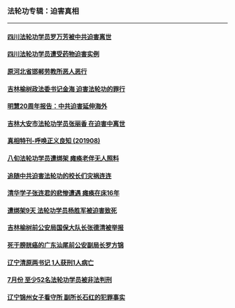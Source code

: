 ### 法轮功专辑：迫害真相
---
#### [四川法轮功学员罗万芳被中共迫害离世](../../pages/nf4379/n11465469.md) 
#### [四川法轮功学员遭受药物迫害实例](../../pages/nf4379/n11463243.md) 
#### [原河北省邯郸劳教所恶人恶行](../../pages/nf4379/n11457998.md) 
#### [吉林榆树政法委书记金海 迫害法轮功的罪行](../../pages/nf4379/n11461123.md) 
#### [明慧20周年报告：中共迫害延伸海外](../../pages/nf4379/n11416743.md) 
#### [吉林大安市法轮功学员张丽香 在迫害中离世](../../pages/nf4379/n11460973.md) 
#### [真相特刊-呼唤正义良知 (201908)](../../pages/nf4379/n11459734.md) 
#### [八旬法轮功学员遭绑架 瘫痪老伴无人照料](../../pages/nf4379/n11424001.md) 
#### [追随中共迫害法轮功的校长们灾祸连连](../../pages/nf4379/n11455881.md) 
#### [清华学子张连君的悲惨遭遇 瘫痪在床16年](../../pages/nf4379/n11456144.md) 
#### [遭绑架9天 法轮功学员杨胜军被迫害致死](../../pages/nf4379/n11455604.md) 
#### [吉林榆树前公安局国保大队长张德清被举报](../../pages/nf4379/n11440333.md) 
#### [死于膀胱癌的广东汕尾前公安副局长罗方锦](../../pages/nf4379/n11448679.md) 
#### [辽宁清原两书记  1人获刑1人病亡](../../pages/nf4379/n11434890.md) 
#### [7月份 至少52名法轮功学员被非法判刑](../../pages/nf4379/n11455080.md) 
#### [辽宁锦州女子看守所 副所长石红的犯罪事实](../../pages/nf4379/n11428692.md) 
#### [十年瘫痪获新生 法轮功学员唐志强被迫害离世](../../pages/nf4379/n11452631.md) 
#### [明慧报告：中共对法轮功学员的经济迫害](../../pages/nf4379/n11413403.md) 
#### [北京法轮功学员王征 遭远程视频非法庭审](../../pages/nf4379/n11450964.md) 
#### [4年前 山东一起13名法轮功学员遭绑架案](../../pages/nf4379/n11450803.md) 
#### [坚持信仰 辽宁优秀教师王宏柱遭冤判三年半](../../pages/nf4379/n11448403.md) 
#### [宁夏落马司法厅厅长陈栋桥 不可推脱的罪责](../../pages/nf4379/n11447764.md) 
#### [7月份 逾千名法轮功学员遭绑架骚扰](../../pages/nf4379/n11446179.md) 
#### [1598例法轮功学员失踪案的背后](../../pages/nf4379/n11442765.md) 
#### [黑龙江佳木斯又有十多名法轮功学员被绑架](../../pages/nf4379/n11442740.md) 
#### [爱丁堡艺术节 民众声援法轮功反迫害](../../pages/nf4379/n11442019.md) 
#### [河南落马公安副局长李寅秋 涉50命案](../../pages/nf4379/n11432555.md) 
#### [74岁冯继武陷冤狱3年 遭殴打喷辣椒水](../../pages/nf4379/n11416454.md) 
#### [妻子被迫害致死 沈阳马江第三次遭绑架](../../pages/nf4379/n11421332.md) 
#### [云南大学副教授陈新文博士被绑架 下落不明](../../pages/nf4379/n11440392.md) 

---
#### 第 [ [10](./10.md) / [9](./9.md) / [8](./8.md) / [7](./7.md) / [6](./6.md) / [5](./5.md) / [4](./4.md) / [3](./3.md) ] 页
